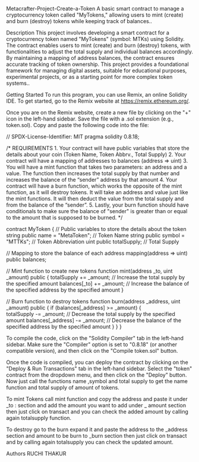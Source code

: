 Metacrafter-Project-Create-a-Token
A basic smart contract to manage a cryptocurrency token called "MyTokens," allowing users to mint (create) and burn (destroy) tokens while keeping track of balances..

Description
This project involves developing a smart contract for a cryptocurrency token named "MyTokens" (symbol: MTKs) using Solidity. The contract enables users to mint (create) and burn (destroy) tokens, with functionalities to adjust the total supply and individual balances accordingly. By maintaining a mapping of address balances, the contract ensures accurate tracking of token ownership. This project provides a foundational framework for managing digital assets, suitable for educational purposes, experimental projects, or as a starting point for more complex token systems..

Getting Started
To run this program, you can use Remix, an online Solidity IDE. To get started, go to the Remix website at https://remix.ethereum.org/.

Once you are on the Remix website, create a new file by clicking on the "+" icon in the left-hand sidebar. Save the file with a .sol extension (e.g., token.sol). Copy and paste the following code into the file:

// SPDX-License-Identifier: MIT pragma solidity 0.8.18;

/* REQUIREMENTS 1. Your contract will have public variables that store the details about your coin (Token Name, Token Abbrv., Total Supply) 2. Your contract will have a mapping of addresses to balances (address => uint) 3. You will have a mint function that takes two parameters: an address and a value. The function then increases the total supply by that number and increases the balance of the “sender” address by that amount 4. Your contract will have a burn function, which works the opposite of the mint function, as it will destroy tokens. It will take an address and value just like the mint functions. It will then deduct the value from the total supply and from the balance of the “sender”. 5. Lastly, your burn function should have conditionals to make sure the balance of "sender" is greater than or equal to the amount that is supposed to be burned. */

contract MyToken { // Public variables to store the details about the token string public name = "MetaToken"; // Token Name string public symbol = "MTTKs"; // Token Abbreviation uint public totalSupply; // Total Supply

// Mapping to store the balance of each address
mapping(address => uint) public balances;

// Mint function to create new tokens
function mint(address _to, uint _amount) public {
    totalSupply += _amount;        // Increase the total supply by the specified amount
    balances[_to] += _amount;      // Increase the balance of the specified address by the specified amount
}

// Burn function to destroy tokens
function burn(address _address, uint _amount) public {
    if (balances[_address] >= _amount) {  
        totalSupply -= _amount;      // Decrease the total supply by the specified amount
        balances[_address] -= _amount;   // Decrease the balance of the specified address by the specified amount
    }
}
}

To compile the code, click on the "Solidity Compiler" tab in the left-hand sidebar. Make sure the "Compiler" option is set to "0.8.18" (or another compatible version), and then click on the "Compile token.sol" button.

Once the code is compiled, you can deploy the contract by clicking on the "Deploy & Run Transactions" tab in the left-hand sidebar. Select the "token" contract from the dropdown menu, and then click on the "Deploy" button. Now just call the functions name ,symbol and total supply to get the name function and total supply of amount of tokens.

To mint Tokens call mint function and copy the address and paste it under _to : section and add the amount you want to add under _ amount section then just click on transact and you can check the added amount by calling again totalsupply function.

To destroy go to the burn expand it and paste the address to the _address section and amount to be burn to _burn section then just click on transact and by calling again totalsupply you can check the updated amount.

Authors
RUCHI THAKUR
